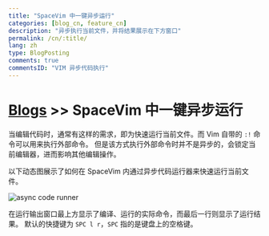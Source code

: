 ```yaml
---
title: "SpaceVim 中一键异步运行"
categories: [blog_cn, feature_cn]
description: "异步执行当前文件，并将结果展示在下方窗口"
permalink: /cn/:title/
lang: zh
type: BlogPosting
comments: true
commentsID: "VIM 异步代码执行"
---
```


# [Blogs](../blog/) >> SpaceVim 中一键异步运行


当编辑代码时，通常有这样的需求，即为快速运行当前文件。而 Vim 自带的 `:!` 命令可以用来执行外部命令。
但是该方式执行外部命令时并不是异步的，会锁定当前编辑器，进而影响其他编辑操作。

以下动态图展示了如何在 SpaceVim 内通过异步代码运行器来快速运行当前文件。

![async code runner](https://user-images.githubusercontent.com/13142418/33722240-141ed716-db2f-11e7-9a4d-c99f05cc1d05.gif)

在运行输出窗口最上方显示了编译、运行的实际命令，而最后一行则显示了运行结果。
默认的快捷键为 `SPC l r`，`SPC` 指的是键盘上的空格键。
